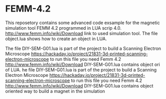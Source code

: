 # FEMM-4.2
This reposetory contains some advanced code exsample for the magnetic simulation tool FEMM 4.2 programmed in LUA scrip 4.0.
http://www.femm.info/wiki/Download link to used simulation tool.
The file object.lua shows how to create an object in LUA.

The file DIY-SEM-G01.lua is part of the project to build a Scanning Electron Microscope
https://hackaday.io/project/21831-3d-printed-scanning-electron-microscope
to run this file you need Femm 4.2 http://www.femm.info/wiki/Download
DIY-SEM-G01.lua contains object ori of LUA.
he file DIY-SEM-G01.lua is part of the project to build a Scanning Electron Microscope
https://hackaday.io/project/21831-3d-printed-scanning-electron-microscope
to run this file you need Femm 4.2 http://www.femm.info/wiki/Download
DIY-SEM-G01.lua contains object oriented way to build a magnet in the simulation
